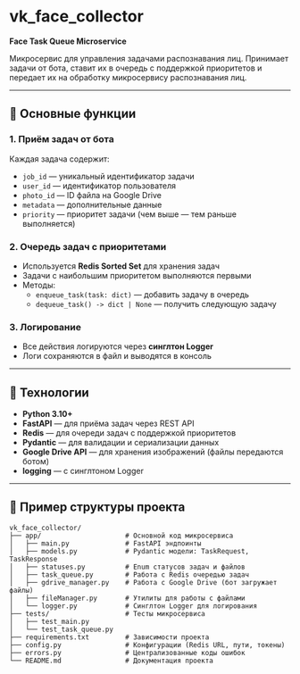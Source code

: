 # vk_face_collector
**Face Task Queue Microservice**

Микросервис для управления задачами распознавания лиц. Принимает задачи от бота, ставит их в очередь с поддержкой приоритетов и передает их на обработку микросервису распознавания лиц.

---

## 🔹 Основные функции

### 1. Приём задач от бота
Каждая задача содержит:
- `job_id` — уникальный идентификатор задачи
- `user_id` — идентификатор пользователя
- `photo_id` — ID файла на Google Drive
- `metadata` — дополнительные данные
- `priority` — приоритет задачи (чем выше — тем раньше выполняется)

### 2. Очередь задач с приоритетами
- Используется **Redis Sorted Set** для хранения задач
- Задачи с наибольшим приоритетом выполняются первыми
- Методы:
  - `enqueue_task(task: dict)` — добавить задачу в очередь
  - `dequeue_task() -> dict | None` — получить следующую задачу

### 3. Логирование
- Все действия логируются через **синглтон Logger**
- Логи сохраняются в файл и выводятся в консоль

---

## 🔹 Технологии

- **Python 3.10+**
- **FastAPI** — для приёма задач через REST API
- **Redis** — для очереди задач с поддержкой приоритетов
- **Pydantic** — для валидации и сериализации данных
- **Google Drive API** — для хранения изображений (файлы передаются ботом)
- **logging** — с синглтоном Logger

---

## 🔹 Пример структуры проекта
```
vk_face_collector/
├── app/                     # Основной код микросервиса
│   ├── main.py              # FastAPI эндпоинты
│   ├── models.py            # Pydantic модели: TaskRequest, TaskResponse
│   ├── statuses.py          # Enum статусов задач и файлов
│   ├── task_queue.py        # Работа с Redis очередью задач
│   ├── gdrive_manager.py    # Работа с Google Drive (бот загружает файлы)
│   ├── fileManager.py       # Утилиты для работы с файлами
│   └── logger.py            # Синглтон Logger для логирования
├── tests/                   # Тесты микросервиса
│   ├── test_main.py
│   └── test_task_queue.py
├── requirements.txt         # Зависимости проекта
├── config.py                # Конфигурации (Redis URL, пути, токены)
├── errors.py                # Централизованные коды ошибок
└── README.md                # Документация проекта
```